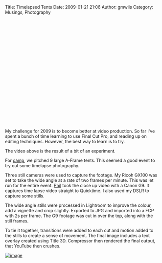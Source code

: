 Title: Timelapsed Tents
Date: 2009-01-21 21:06
Author: gmwils
Category: Musings, Photography

<object width="425" height="344"><param name="movie" value="http://www.youtube.com/v/llJY1nFnmz4&amp;hl=en&amp;fs=1"></param><param name="allowFullScreen" value="true"></param><param name="allowscriptaccess" value="always"></param><embed src="http://www.youtube.com/v/llJY1nFnmz4&amp;hl=en&amp;fs=1" type="application/x-shockwave-flash" allowscriptaccess="always" allowfullscreen="true" width="425" height="344"></embed></object>

</p>

My challenge for 2009 is to become better at video production. So far
I've spent a bunch of time learning to use Final Cut Pro, and reading up
on editing techniques. However, the best way to learn is to try.

</p>

The video above is the result of a bit of an experiment.

</p>

For [camp][], we pitched 9 large A-Frame tents. This seemed a good event
to try out some timelapse photography.

</p>

Three still cameras were used to capture the footage. My Ricoh GX100 was
set to take the wide angle at a rate of two frames per minute. This was
let run for the entire event. [Phil][] took the close up video with a
Canon G9. It captures time lapse video straight to Quicktime. I also
used my DSLR to capture some stills.

</p>

The wide angle stills were processed in Lightroom to improve the colour,
add a vignette and crop slightly. Exported to JPG and imported into a
FCP with 2s per frame. The G9 footage was cut in over the top, along
with the still frames.

</p>

To tie it together, transitions were added to each cut and motion added
to the stills to create a sense of movement. The final image includes a
text overlay created using Title 3D. Compressor then rendered the final
output, that YouTube then crushes.

</p>

[![image][]][image]

</p>

  [camp]: http://www.campcooinda.asn.an/
  [Phil]: http://www.philhart.com/
  [image]: /illustrations/2009/tenttimeline.jpg
